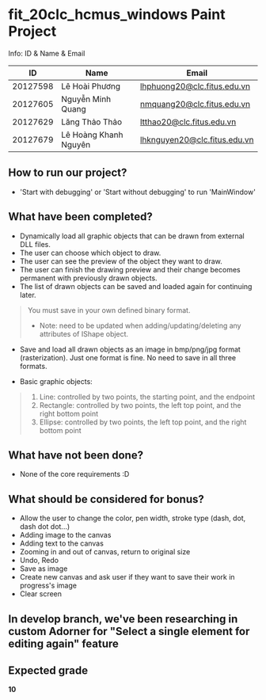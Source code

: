 # fit_20clc_hcmus_windows Paint Project  

Info: ID & Name & Email  

| ID          | Name|Email|
|-------------|---|---|
|20127598     |Lê Hoài Phương|lhphuong20@clc.fitus.edu.vn|
|20127605     |Nguyễn Minh Quang|nmquang20@clc.fitus.edu.vn|
|20127629     |Lăng Thảo Thảo|ltthao20@clc.fitus.edu.vn|
|20127679     |Lê Hoàng Khanh Nguyên|lhknguyen20@clc.fitus.edu.vn|  


## How to run our project?  

* 'Start with debugging' or 'Start without debugging' to run 'MainWindow'  


## What have been completed?  

* Dynamically load all graphic objects that can be drawn from external DLL files.  
* The user can choose which object to draw.  
* The user can see the preview of the object they want to draw.  
* The user can finish the drawing preview and their change becomes permanent with previously drawn objects.  
* The list of drawn objects can be saved and loaded again for continuing later.  
    
> You must save in your own defined binary format.  
> - Note: need to be updated when adding/updating/deleting any attributes of IShape object.  
    
* Save and load all drawn objects as an image in bmp/png/jpg format (rasterization). Just one format is fine. No need to save in all three formats.  

* Basic graphic objects:  
> 1. Line: controlled by two points, the starting point, and the endpoint  
> 2. Rectangle: controlled by two points, the left top point, and the right bottom point  
> 3. Ellipse: controlled by two points, the left top point, and the right bottom point   


## What have not been done?  

* None of the core requirements :D  


## What should be considered for bonus?  

* Allow the user to change the color, pen width, stroke type (dash, dot, dash dot dot...)  
* Adding image to the canvas  
* Adding text to the canvas
* Zooming in and out of canvas, return to original size  
* Undo, Redo  
* Save as image  
* Create new canvas and ask user if they want to save their work in progress's image  
* Clear screen

## In develop branch, we've been researching in custom Adorner for "Select a single element for editing again" feature


## Expected grade  

**10**

